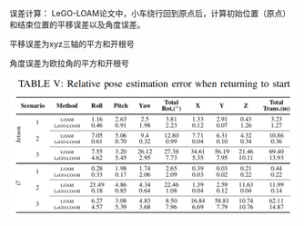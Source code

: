 误差计算：
LeGO-LOAM论文中，小车绕行回到原点后，计算初始位置（原点）和结束位置的平移误差以及角度误差。

平移误差为xyz三轴的平方和开根号

角度误差为欧拉角的平方和开根号

![](表5.png)